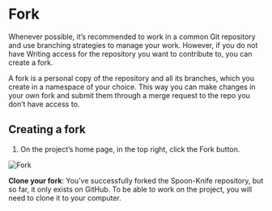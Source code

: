 # Fork
Whenever possible, it’s recommended to work in a common Git repository and use branching strategies to manage your work. However, if you do not have Writing access for the repository you want to contribute to, you can create a fork.

A fork is a personal copy of the repository and all its branches, which you create in a namespace of your choice. This way you can make changes in your own fork and submit them through a merge request to the repo you don’t have access to.

## Creating a fork
1. On the project’s home page, in the top right, click the Fork button.

![Fork](https://docs.gitlab.com/ee/user/project/repository/img/forking_workflow_fork_button.png)

 **Clone your fork**: You’ve successfully forked the Spoon-Knife repository, but so far, it only exists on GitHub. To be able to work on the project, you will need to clone it to your computer.
 